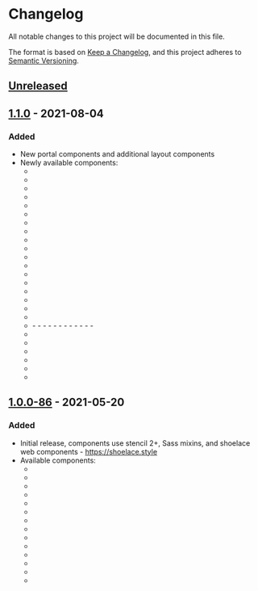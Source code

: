 # Changelog

All notable changes to this project will be documented in this file.

The format is based on [Keep a Changelog](https://keepachangelog.com/en/1.0.0/),
and this project adheres to [Semantic Versioning](https://semver.org/spec/v2.0.0.html).

## [Unreleased]

## [1.1.0] - 2021-08-04

### Added

- New portal components and additional layout components
- Newly available components:
  - <sqm-asset-card>
  - <sqm-divided-layout>
  - <sqm-form-message>
  - <sqm-graphql-client-provider>
  - <sqm-navigation-sidebar>
  - <sqm-navigation-sidebar-item>
  - <sqm-portal-change-password>
  - <sqm-portal-container>
  - <sqm-portal-email-verification>
  - <sqm-portal-forgot-password>
  - <sqm-portal-login>
  - <sqm-portal-logout>
  - <sqm-portal-profile>
  - <sqm-portal-protected-route>
  - <sqm-portal-register>
  - <sqm-portal-reset-password>
  - <sqm-portal-verify-email>
  - <sqm-program-menu>
  - <sqm-referral-table>
    - <sqm-table-cell>
    - <sqm-table-row>
    - <sqm-referral-table-cell>
    - <sqm-referral-table-date-cell>
    - <sqm-referral-table-rewards-cell>
    - <sqm-referral-table-status-cell>
    - <sqm-referral-table-user-cell>
    - <sqm-referral-table-column>
    - <sqm-referral-table-date-column>
    - <sqm-referral-table-rewards-column>
    - <sqm-referral-table-status-column>
    - <sqm-referral-table-user-column>
  - <sqm-share-code>
  - <sqm-stat-container>
  - <sqm-text>
  - <sqm-text-span>
  - <sqm-titled-section>
  - <sqm-user-name>

## [1.0.0-86] - 2021-05-20

### Added

- Initial release, components use stencil 2+, Sass mixins, and shoelace web components - https://shoelace.style
- Available components:
  - <sqm-big-stat>
  - <sqm-edit-profile>
  - <sqm-leaderboard>
  - <sqm-leaderboard-rank>
  - <sqm-navigation-menu>
  - <sqm-portal-frame>
  - <sqm-route>
  - <sqm-router>
  - <sqm-share-button>
  - <sqm-share-link>
  - <sqm-form-message>
  - <sqm-hook-story-container>
  - <sqm-popup-container>
  - <sqm-stencilbook>

[unreleased]: https://github.com/saasquatch/program-tools/compare/mint-components@1.1.0...HEAD
[1.1.0]: https://github.com/saasquatch/program-tools/releases/tag/mint-components@1.1.0
[1.0.0-86]: https://github.com/saasquatch/program-tools/releases/tag/mint-components@1.0.0-86
